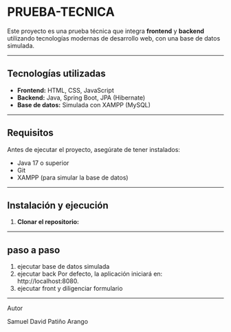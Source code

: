 # PRUEBA-TECNICA

Este proyecto es una prueba técnica que integra **frontend** y **backend** utilizando tecnologías modernas de desarrollo web, con una base de datos simulada.  

---

## Tecnologías utilizadas

- **Frontend:** HTML, CSS, JavaScript  
- **Backend:** Java, Spring Boot, JPA (Hibernate)  
- **Base de datos:** Simulada con XAMPP (MySQL)  

---

## Requisitos

Antes de ejecutar el proyecto, asegúrate de tener instalados:

- Java 17 o superior  
- Git  
- XAMPP (para simular la base de datos)  

---

## Instalación y ejecución

1. **Clonar el repositorio:**

---
## paso a paso

1. ejecutar base de datos simulada
2. ejecutar back
 Por defecto, la aplicación iniciará en: http://localhost:8080.
3. ejecutar front y diligenciar formulario
---

Autor

Samuel David Patiño Arango

